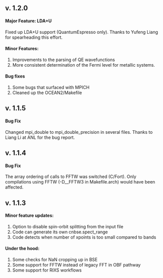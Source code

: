 ## v. 1.2.0

#### Major Feature: LDA+U
Fixed up LDA+U support (QuantumEspresso only). Thanks to Yufeng Liang for 
spearheading this effort.

#### Minor Features:
 1. Improvements to the parsing of QE wavefunctions
 2. More consistent determination of the Fermi level for metallic systems. 

#### Bug fixes
 1. Some bugs that surfaced with MPICH
 2. Cleaned up the OCEAN2/Makefile

## v. 1.1.5

#### Bug Fix
Changed mpi_double to mpi_double_precision in several files. 
Thanks to Liang Li at ANL for the bug report.

## v. 1.1.4

#### Bug Fix
The array ordering of calls to FFTW was switched (C/Fort). Only compilations using 
FFTW (-D__FFTW3 in Makefile.arch) would have been affected.

## v. 1.1.3

#### Minor feature updates:
 1. Option to disable spin-orbit splitting from the input file
 2. Code can generate its own cnbse.spect_range
 3. Code detects when number of xpoints is too small compared to bands


#### Under the hood:
 1. Some checks for NaN cropping up in BSE
 2. Some support for FFTW instead of legacy FFT in OBF pathway
 3. Some support for RIXS workflows
